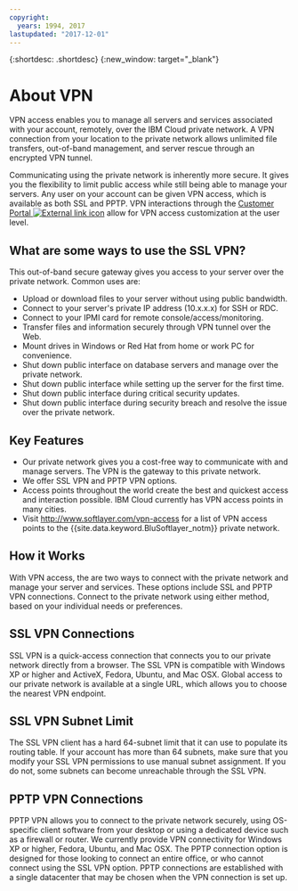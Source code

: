 ```yaml
---
copyright:
  years: 1994, 2017
lastupdated: "2017-12-01"
---
```


{:shortdesc: .shortdesc}
{:new_window: target="_blank"}

# About VPN

VPN access enables you to manage all servers and services associated with your account, remotely, over the IBM Cloud private network. A VPN connection from your location to the private network allows unlimited file transfers, out-of-band management, and server rescue through an encrypted VPN tunnel.

Communicating using the private network is inherently more secure. It gives you the flexibility to limit public access while still being able to manage your servers. Any user on your account can be given VPN access, which is available as both SSL and PPTP. VPN interactions through the [Customer Portal ![External link icon](../../icons/launch-glyph.svg "External link icon")](https://control.softlayer.com/) allow for VPN access customization at the user level.

## What are some ways to use the SSL VPN?

This out-of-band secure gateway gives you access to your server over the private network. Common uses are:

* Upload or download files to your server without using public bandwidth.
* Connect to your server's private IP address (10.x.x.x) for SSH or RDC.
* Connect to your IPMI card for remote console/access/monitoring.
* Transfer files and information securely through VPN tunnel over the Web.
* Mount drives in Windows or Red Hat from home or work PC for convenience.
* Shut down public interface on database servers and manage over the private network.
* Shut down public interface while setting up the server for the first time.
* Shut down public interface during critical security updates.
* Shut down public interface during security breach and resolve the issue over the private network.

## Key Features

 * Our private network gives you a cost-free way to communicate with and manage servers. The VPN is the gateway to this private network.
 * We offer SSL VPN and PPTP VPN options.
 * Access points throughout the world create the best and quickest access and interaction possible. IBM Cloud currently has VPN access points in many cities.
 * Visit http://www.softlayer.com/vpn-access for a list of VPN access points to the {{site.data.keyword.BluSoftlayer_notm}} private network.

## How it Works

With VPN access, the are two ways to connect with the private network and manage your server and services. These options include SSL and PPTP VPN connections. Connect to the private network using either method, based on your individual needs or preferences.
 
## SSL VPN Connections

SSL VPN is a quick-access connection that connects you to our private network directly from a browser. The SSL VPN is compatible with Windows XP or higher and ActiveX, Fedora, Ubuntu, and Mac OSX. Global access to our private network is available at a single URL, which allows you to choose the nearest VPN endpoint.

## SSL VPN Subnet Limit

The SSL VPN client has a hard 64-subnet limit that it can use to populate its routing table. If your account has more than 64 subnets, make sure that you modify your SSL VPN permissions to use manual subnet assignment. If you do not, some subnets can become unreachable through the SSL VPN.

## PPTP VPN Connections

PPTP VPN allows you to connect to the private network securely, using OS-specific client software from your desktop or using a dedicated device such as a firewall or router. We currently provide VPN connectivity for Windows XP or higher, Fedora, Ubuntu, and Mac OSX. The PPTP connection option is designed for those looking to connect an entire office, or who cannot connect using the SSL VPN option. PPTP connections are established with a single datacenter that may be chosen when the VPN connection is set up.

